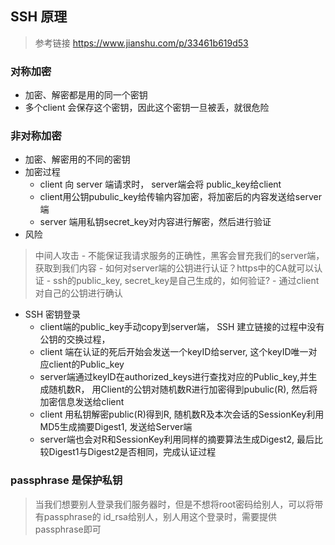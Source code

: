 ## SSH 原理
> 参考链接 https://www.jianshu.com/p/33461b619d53

### 对称加密
- 加密、解密都是用的同一个密钥
- 多个client 会保存这个密钥，因此这个密钥一旦被丢，就很危险

### 非对称加密
- 加密、解密用的不同的密钥
- 加密过程
    - client 向 server 端请求时， server端会将 public_key给client
    - client用公钥pubulic_key给传输内容加密，将加密后的内容发送给server端
    - server 端用私钥secret_key对内容进行解密，然后进行验证
- 风险
> 中间人攻击
    - 不能保证我请求服务的正确性，黑客会冒充我们的server端，获取到我们内容
    - 如何对server端的公钥进行认证？https中的CA就可以认证
    - ssh的public_key, secret_key是自己生成的，如何验证?
    - 通过client对自己的公钥进行确认
- SSH 密钥登录
    - client端的public_key手动copy到server端， SSH 建立链接的过程中没有公钥的交换过程， 
    - client 端在认证的死后开始会发送一个keyID给server, 这个keyID唯一对应client的Public_key
    - server端通过keyID在authorized_keys进行查找对应的Public_key,并生成随机数R， 用Client的公钥对随机数R进行加密得到pubulic(R), 然后将加密信息发送给client
    - client 用私钥解密public(R)得到R, 随机数R及本次会话的SessionKey利用MD5生成摘要Digest1, 发送给Server端
    - server端也会对R和SessionKey利用同样的摘要算法生成Digest2, 最后比较Digest1与Digest2是否相同，完成认证过程
### passphrase 是保护私钥
> 当我们想要别人登录我们服务器时，但是不想将root密码给别人，可以将带有passphrase的 id_rsa给别人，别人用这个登录时，需要提供 passphrase即可




